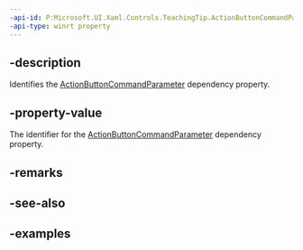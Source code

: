 ```yaml
---
-api-id: P:Microsoft.UI.Xaml.Controls.TeachingTip.ActionButtonCommandParameterProperty
-api-type: winrt property
---
```


## -description

Identifies the [ActionButtonCommandParameter](teachingtip_actionbuttoncommandparameter.md) dependency property.

## -property-value

The identifier for the [ActionButtonCommandParameter](teachingtip_actionbuttoncommandparameter.md) dependency property.

## -remarks

## -see-also

## -examples

